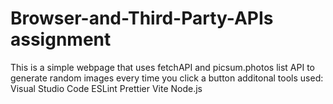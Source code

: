 # Browser-and-Third-Party-APIs assignment

This is a simple webpage that uses fetchAPI and picsum.photos list API to generate random images every time you click a button
additonal tools used:
Visual Studio Code
ESLint
Prettier
Vite
Node.js
